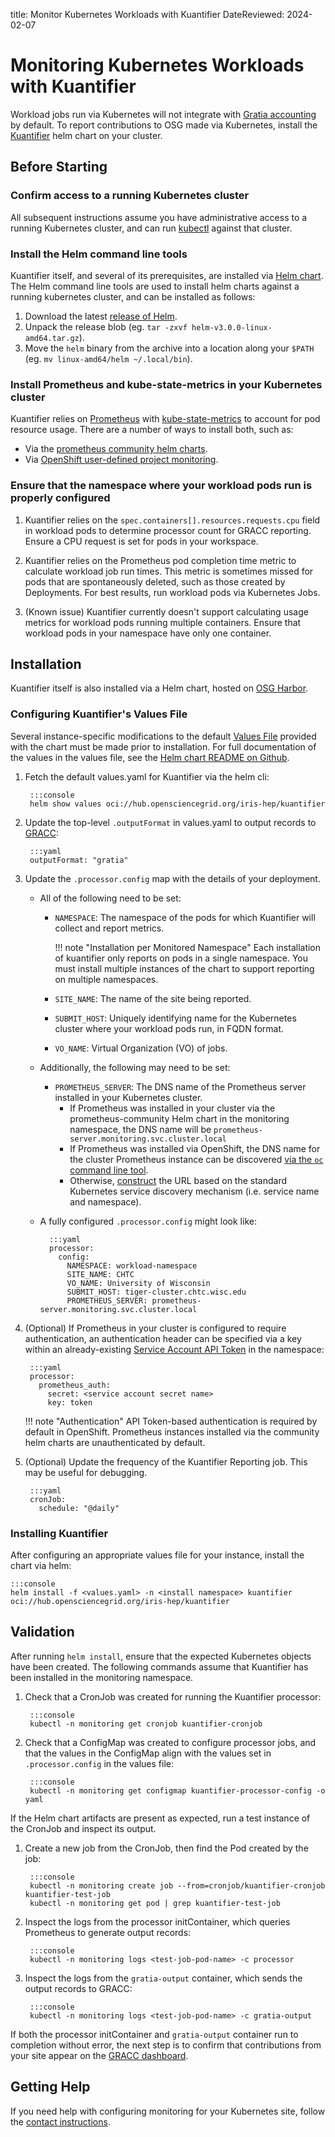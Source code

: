 title: Monitor Kubernetes Workloads with Kuantifier
DateReviewed: 2024-02-07

Monitoring Kubernetes Workloads with Kuantifier
===============================================

Workload jobs run via Kubernetes will not integrate with [Gratia accounting](./troubleshooting-gratia/) by default.
To report contributions to OSG made via Kubernetes, install the [Kuantifier][kuantifier-github] helm chart
on your cluster.

Before Starting
---------------

### Confirm access to a running Kubernetes cluster

All subsequent instructions assume you have administrative access to a running Kubernetes cluster, and can run [kubectl][kubectl]
against that cluster.

### Install the Helm command line tools 

Kuantifier itself, and several of its prerequisites, are installed via [Helm chart](https://helm.sh/). The Helm
command line tools are used to install helm charts against a running kubernetes cluster, and can be installed
as follows:

1. Download the latest [release of Helm][helm-release].
1. Unpack the release blob (eg. `tar -zxvf helm-v3.0.0-linux-amd64.tar.gz`).
1. Move the `helm` binary from the archive into a location along your `$PATH` (eg. `mv linux-amd64/helm ~/.local/bin`).

### Install Prometheus and kube-state-metrics in your Kubernetes cluster

Kuantifier relies on [Prometheus][prometheus] with [kube-state-metrics][kube-state-metrics] to account for pod resource usage. 
There are a number of ways to install both, such as:

- Via the [prometheus community helm charts][prometheus-community].
- Via [OpenShift user-defined project monitoring][openshift-monitoring].


### Ensure that the namespace where your workload pods run is properly configured

1. Kuantifier relies on the `spec.containers[].resources.requests.cpu` field in workload pods
   to determine processor count for GRACC reporting. Ensure a CPU request is set for pods in
   your workspace.
 
1. Kuantifier relies on the Prometheus pod completion time metric to calculate workload job run times.
   This metric is sometimes missed for pods that are spontaneously deleted, such as those created by
   Deployments. For best results, run workload pods via Kubernetes Jobs.

1. (Known issue) Kuantifier currently doesn't support calculating usage metrics for workload pods
   running multiple containers. Ensure that workload pods in your namespace have only one container.

Installation
------------

Kuantifier itself is also installed via a Helm chart, hosted on [OSG Harbor](https://hub.opensciencegrid.org).


### Configuring Kuantifier's Values File

Several instance-specific modifications to the default [Values File][values-file] provided with the chart 
must be made prior to installation. For full documentation of the values in the values file, see the 
[Helm chart README on Github][helm-values-readme].

1. Fetch the default values.yaml for Kuantifier via the helm cli:

        :::console
        helm show values oci://hub.opensciencegrid.org/iris-hep/kuantifier

1. Update the top-level `.outputFormat` in values.yaml to output records to [GRACC](https://gracc.opensciencegrid.org/):
      
        :::yaml
        outputFormat: "gratia"

1. Update the `.processor.config` map with the details of your deployment.
    - All of the following need to be set:
        - `NAMESPACE`: The namespace of the pods for which Kuantifier will collect and report metrics.

            !!! note "Installation per Monitored Namespace"
                Each installation of kuantifier only reports on pods in a single namespace. You must
                install multiple instances of the chart to support reporting on multiple namespaces.

        - `SITE_NAME`: The name of the site being reported.
        - `SUBMIT_HOST`: Uniquely identifying name for the Kubernetes cluster where your workload pods run, in FQDN format.
        - `VO_NAME`: Virtual Organization (VO) of jobs.

    - Additionally, the following may need to be set:
        - `PROMETHEUS_SERVER`: The DNS name of the Prometheus server installed in your Kubernetes cluster. 
            - If Prometheus was installed in your cluster via the prometheus-community Helm chart in the monitoring
              namespace, the DNS name will be `prometheus-server.monitoring.svc.cluster.local` 
            - If Prometheus was installed via OpenShift, the DNS name for the cluster Prometheus instance can be discovered
              [via the `oc` command line tool][openshift-prometheus-url].
            - Otherwise, [construct](https://kubernetes.io/docs/concepts/services-networking/service/#dns) the URL based on the standard Kubernetes service discovery mechanism (i.e. service name and namespace).
    
    - A fully configured `.processor.config` might look like:

            :::yaml
            processor:
              config:
                NAMESPACE: workload-namespace
                SITE_NAME: CHTC
                VO_NAME: University of Wisconsin
                SUBMIT_HOST: tiger-cluster.chtc.wisc.edu
                PROMETHEUS_SERVER: prometheus-server.monitoring.svc.cluster.local

1. (Optional) If Prometheus in your cluster is configured to require authentication, an
   authentication header can be specified via a key within an already-existing [Service Account API Token][kubernetes-secret] in the namespace:

        :::yaml
        processor:
          prometheus_auth:
            secret: <service account secret name>
            key: token



    !!! note "Authentication"
           API Token-based authentication is required by default in OpenShift. Prometheus instances installed via the
           community helm charts are unauthenticated by default.

1. (Optional) Update the frequency of the Kuantifier Reporting job. This may be useful for debugging.

        :::yaml
        cronJob:
          schedule: "@daily"

### Installing Kuantifier

After configuring an appropriate values file for your instance, install the chart via helm:

    :::console
    helm install -f <values.yaml> -n <install namespace> kuantifier oci://hub.opensciencegrid.org/iris-hep/kuantifier

Validation
----------

After running `helm install`, ensure that the expected Kubernetes objects have been created. The following commands assume
that Kuantifier has been installed in the monitoring namespace.

1. Check that a CronJob was created for running the Kuantifier processor:

        :::console
        kubectl -n monitoring get cronjob kuantifier-cronjob

1. Check that a ConfigMap was created to configure processor jobs, and that the values in the ConfigMap
   align with the values set in `.processor.config` in the values file:

        :::console
        kubectl -n monitoring get configmap kuantifier-processor-config -o yaml


If the Helm chart artifacts are present as expected, run a test instance of the CronJob and inspect its output.

1. Create a new job from the CronJob, then find the Pod created by the job:

        :::console
        kubectl -n monitoring create job --from=cronjob/kuantifier-cronjob kuantifier-test-job
        kubectl -n monitoring get pod | grep kuantifier-test-job

1. Inspect the logs from the processor initContainer, which queries Prometheus to generate output records:

        :::console
        kubectl -n monitoring logs <test-job-pod-name> -c processor

1. Inspect the logs from the `gratia-output` container, which sends the output records to GRACC:

        :::console
        kubectl -n monitoring logs <test-job-pod-name> -c gratia-output

If both the processor initContainer and `gratia-output` container run to completion without error, the next step
is to confirm that contributions from your site appear on the [GRACC dashboard][gracc-dashboard].

Getting Help
------------

If you need help with configuring monitoring for your Kubernetes site, follow the [contact instructions](../common/help.md).

[helm-release]: https://github.com/helm/helm/releases
[kuantifier-github]: https://github.com/rptaylor/kapel/
[helm-values-readme]: https://github.com/rptaylor/kapel/blob/master/chart/README.md
[values-yaml]: https://github.com/rptaylor/kapel/blob/master/chart/values.yaml
[values-file]: https://helm.sh/docs/chart_template_guide/values_files/
[prometheus-community]: https://github.com/prometheus-community/helm-charts/tree/main
[kubectl]: https://kubernetes.io/docs/reference/kubectl/
[prometheus]: https://prometheus.io/
[gracc-dashboard]: https://gracc.opensciencegrid.org/d/000000079/site-summary?orgId=1
[openshift-monitoring]: https://docs.redhat.com/en/documentation/openshift_container_platform/4.12/html/monitoring/enabling-monitoring-for-user-defined-projects
[openshift-prometheus-url]: https://docs.redhat.com/en/documentation/openshift_container_platform/4.16/html/monitoring/accessing-metrics#accessing-metrics-as-a-developer
[kube-state-metrics]: https://github.com/kubernetes/kube-state-metrics
[kubernetes-secret]: https://kubernetes.io/docs/tasks/configure-pod-container/configure-service-account/#manually-create-a-long-lived-api-token-for-a-serviceaccount
